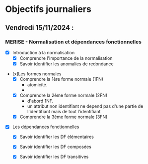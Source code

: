 # Objectifs journaliers

## Vendredi 15/11/2024 :

### MERISE - Normalisation et dépendances fonctionnelles

- [x] Introduction à la normalisation
  - [x] Comprendre l'importance de la normalisation
  - [x] Savoir identifier les anomalies de redondance

- [x]Les formes normales
  - [x] Comprendre la 1ère forme normale (1FN)
    - atomicité.
    - 
  - [x] Comprendre la 2ème forme normale (2FN)
    - d'abord 1NF.
    - un attribut non identifiant ne depend pas d'une partie de l'identifiant mais de tout l'identifiant
  - [x] Comprendre la 3ème forme normale (3FN)

- [x] Les dépendances fonctionnelles
  - [x] Savoir identifier les DF élémentaires
  - [x] Savoir identifier les DF composées
  - [x] Savoir identifier les DF transitives

